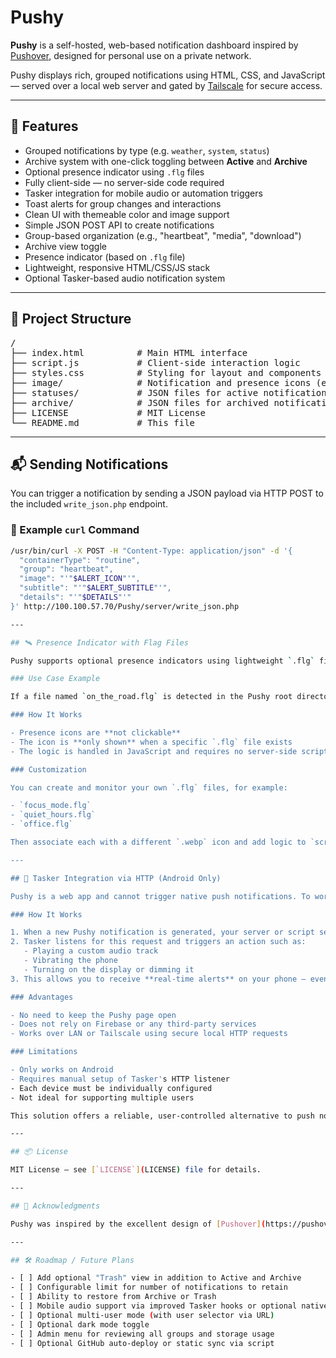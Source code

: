 # Pushy

**Pushy** is a self-hosted, web-based notification dashboard inspired by [Pushover](https://pushover.net), designed for personal use on a private network.

Pushy displays rich, grouped notifications using HTML, CSS, and JavaScript — served over a local web server and gated by [Tailscale](https://tailscale.com) for secure access.

---

## 🔧 Features

- Grouped notifications by type (e.g. `weather`, `system`, `status`)
- Archive system with one-click toggling between **Active** and **Archive**
- Optional presence indicator using `.flg` files
- Fully client-side — no server-side code required
- Tasker integration for mobile audio or automation triggers
- Toast alerts for group changes and interactions
- Clean UI with themeable color and image support
- Simple JSON POST API to create notifications
- Group-based organization (e.g., "heartbeat", "media", "download")
- Archive view toggle
- Presence indicator (based on `.flg` file)
- Lightweight, responsive HTML/CSS/JS stack
- Optional Tasker-based audio notification system

---

## 📂 Project Structure

<pre>
/
├── index.html          # Main HTML interface
├── script.js           # Client-side interaction logic
├── styles.css          # Styling for layout and components
├── image/              # Notification and presence icons (e.g., gpsantenna.webp)
├── statuses/           # JSON files for active notifications
├── archive/            # JSON files for archived notifications
├── LICENSE             # MIT License
└── README.md           # This file
</pre>

---

## 📬 Sending Notifications

You can trigger a notification by sending a JSON payload via HTTP POST to the included `write_json.php` endpoint.

### 🔧 Example `curl` Command

```bash
/usr/bin/curl -X POST -H "Content-Type: application/json" -d '{
  "containerType": "routine",
  "group": "heartbeat",
  "image": "'"$ALERT_ICON"'",
  "subtitle": "'"$ALERT_SUBTITLE"'",
  "details": "'"$DETAILS"'"
}' http://100.100.57.70/Pushy/server/write_json.php

---

## 🛰️ Presence Indicator with Flag Files

Pushy supports optional presence indicators using lightweight `.flg` files.

### Use Case Example

If a file named `on_the_road.flg` is detected in the Pushy root directory, a small icon (e.g., `gpsantenna.webp`) appears in the top-right title bar next to the hamburger menu. This allows for subtle, visual context about device or user state (like whether you're in a car, on the road, or in a particular mode).

### How It Works

- Presence icons are **not clickable**
- The icon is **only shown** when a specific `.flg` file exists
- The logic is handled in JavaScript and requires no server-side scripting

### Customization

You can create and monitor your own `.flg` files, for example:

- `focus_mode.flg`
- `quiet_hours.flg`
- `office.flg`

Then associate each with a different `.webp` icon and add logic to `script.js` as needed.

---

## 📱 Tasker Integration via HTTP (Android Only)

Pushy is a web app and cannot trigger native push notifications. To work around this, Tasker on Android can be configured to receive **HTTP requests** from the Pushy server when a new notification is added.

### How It Works

1. When a new Pushy notification is generated, your server or script sends an **HTTP request** to Tasker on your Android device.
2. Tasker listens for this request and triggers an action such as:
   - Playing a custom audio track
   - Vibrating the phone
   - Turning on the display or dimming it
3. This allows you to receive **real-time alerts** on your phone — even if Pushy is not open in a browser.

### Advantages

- No need to keep the Pushy page open
- Does not rely on Firebase or any third-party services
- Works over LAN or Tailscale using secure local HTTP requests

### Limitations

- Only works on Android
- Requires manual setup of Tasker's HTTP listener
- Each device must be individually configured
- Not ideal for supporting multiple users

This solution offers a reliable, user-controlled alternative to push notifications without any cloud infrastructure.

---

## 📦 License

MIT License — see [`LICENSE`](LICENSE) file for details.

---

## 🙏 Acknowledgments

Pushy was inspired by the excellent design of [Pushover](https://pushover.net), but is entirely independent and self-hosted. No affiliation or endorsement implied.

---

## 🛠️ Roadmap / Future Plans

- [ ] Add optional "Trash" view in addition to Active and Archive  
- [ ] Configurable limit for number of notifications to retain  
- [ ] Ability to restore from Archive or Trash  
- [ ] Mobile audio support via improved Tasker hooks or optional native bridge  
- [ ] Optional multi-user mode (with user selector via URL)  
- [ ] Optional dark mode toggle  
- [ ] Admin menu for reviewing all groups and storage usage  
- [ ] Optional GitHub auto-deploy or static sync via script  
